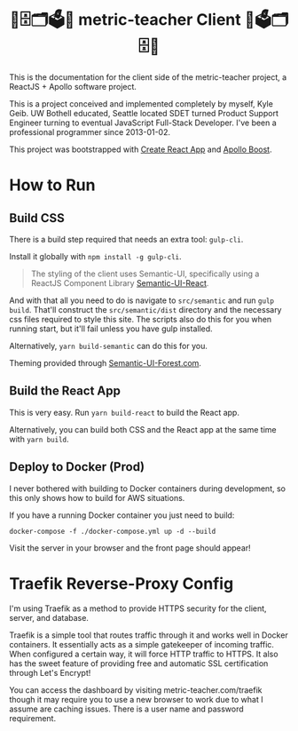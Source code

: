 <h1 align="center">📐🗄🗂🗳📏 metric-teacher Client 📏🗳🗂🗄📐</h1>
This is the documentation for the client side of the metric-teacher project, a ReactJS + Apollo software project.

This is a project conceived and implemented completely by myself, Kyle Geib. UW Bothell educated, Seattle located SDET turned Product Support Engineer turning to eventual JavaScript Full-Stack Developer. I've been a professional programmer since 2013-01-02.

This project was bootstrapped with [Create React App](https://github.com/facebookincubator/create-react-app) and [Apollo Boost](https://www.npmjs.com/package/apollo-boost).

# How to Run
## Build CSS
There is a build step required that needs an extra tool: `gulp-cli`.

Install it globally with `npm install -g gulp-cli`.

> The styling of the client uses Semantic-UI, specifically using a ReactJS Component Library [Semantic-UI-React](https://github.com/Semantic-Org/Semantic-UI-React).

And with that all you need to do is navigate to `src/semantic` and run `gulp build`. That'll construct the `src/semantic/dist` directory and the necessary css files required to style this site. The scripts also do this for you when running start, but it'll fail unless you have gulp installed.

Alternatively, `yarn build-semantic` can do this for you.

Theming provided through [Semantic-UI-Forest.com](https://semantic-ui-forest.com/themes/).

## Build the React App
This is very easy. Run `yarn build-react` to build the React app.

Alternatively, you can build both CSS and the React app at the same time with `yarn build`.

## Deploy to Docker (Prod)
I never bothered with building to Docker containers during development, so this only shows how to build for AWS situations.

If you have a running Docker container you just need to build:

`docker-compose -f ./docker-compose.yml up -d --build`

Visit the server in your browser and the front page should appear!

# Traefik Reverse-Proxy Config

I'm using Traefik as a method to provide HTTPS security for the client, server, and database.

Traefik is a simple tool that routes traffic through it and works well in Docker containers. It essentially acts as a simple gatekeeper of incoming traffic. When configured a certain way, it will force HTTP traffic to HTTPS. It also has the sweet feature of providing free and automatic SSL certification through Let's Encrypt!

You can access the dashboard by visiting metric-teacher.com/traefik though it may require you to use a new browser to work due to what I assume are caching issues. There is a user name and password requirement.
